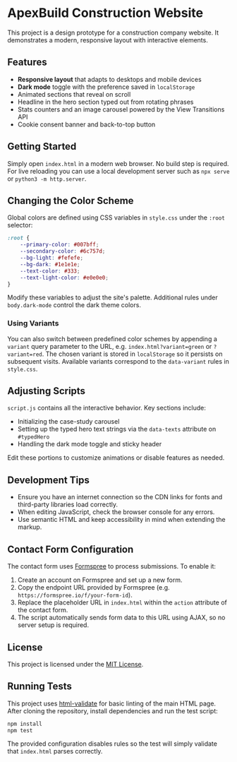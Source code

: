 # ApexBuild Construction Website

This project is a design prototype for a construction company website. It demonstrates a modern, responsive layout with interactive elements.

## Features

- **Responsive layout** that adapts to desktops and mobile devices
- **Dark mode** toggle with the preference saved in `localStorage`
- Animated sections that reveal on scroll
- Headline in the hero section typed out from rotating phrases
- Stats counters and an image carousel powered by the View Transitions API
- Cookie consent banner and back-to-top button

## Getting Started

Simply open `index.html` in a modern web browser. No build step is required. For live reloading you can use a local development server such as `npx serve` or `python3 -m http.server`.

## Changing the Color Scheme

Global colors are defined using CSS variables in `style.css` under the `:root` selector:

```css
:root {
    --primary-color: #007bff;
    --secondary-color: #6c757d;
    --bg-light: #fefefe;
    --bg-dark: #1e1e1e;
    --text-color: #333;
    --text-light-color: #e0e0e0;
}
```

Modify these variables to adjust the site's palette. Additional rules under `body.dark-mode` control the dark theme colors.

### Using Variants

You can also switch between predefined color schemes by appending a
`variant` query parameter to the URL, e.g. `index.html?variant=green` or
`?variant=red`. The chosen variant is stored in `localStorage` so it
persists on subsequent visits. Available variants correspond to the
`data-variant` rules in `style.css`.

## Adjusting Scripts

`script.js` contains all the interactive behavior. Key sections include:

- Initializing the case-study carousel
- Setting up the typed hero text strings via the `data-texts` attribute on `#typedHero`
- Handling the dark mode toggle and sticky header

Edit these portions to customize animations or disable features as needed.

## Development Tips

- Ensure you have an internet connection so the CDN links for fonts and third-party libraries load correctly.
- When editing JavaScript, check the browser console for any errors.
- Use semantic HTML and keep accessibility in mind when extending the markup.

## Contact Form Configuration

The contact form uses [Formspree](https://formspree.io/) to process submissions.
To enable it:

1. Create an account on Formspree and set up a new form.
2. Copy the endpoint URL provided by Formspree (e.g. `https://formspree.io/f/your-form-id`).
3. Replace the placeholder URL in `index.html` within the `action` attribute of the contact form.
4. The script automatically sends form data to this URL using AJAX, so no server setup is required.

## License

This project is licensed under the [MIT License](LICENSE).

## Running Tests

This project uses [html-validate](https://html-validate.org/) for basic linting of the main HTML page. After cloning the repository, install dependencies and run the test script:

```bash
npm install
npm test
```

The provided configuration disables rules so the test will simply validate that `index.html` parses correctly.
